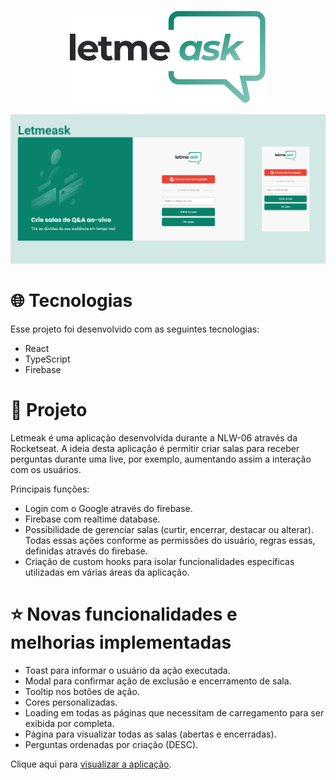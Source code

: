 <p align="center">
  <img src="https://github.com/anacarolinapa/letmeask/blob/main/src/assets/images/logo.svg" alt="Logo">
</p>

<img src="https://github.com/anacarolinapa/letmeask/blob/main/src/assets/images/projeto.png" alt="Projeto">

# 🌐 Tecnologias
Esse projeto foi desenvolvido com as seguintes tecnologias:

<ul>
  <li>React</li>
  <li>TypeScript</li>
  <li>Firebase</li>
</ul>

# 📁 Projeto
Letmeak é uma aplicação desenvolvida durante a NLW-06 através da Rocketseat. A ideia desta aplicação é permitir criar salas para receber perguntas durante uma live, por exemplo, aumentando assim a interação com os usuários.

Principais funções:
- Login com o Google através do firebase.
- Firebase com realtime database.
- Possibilidade de gerenciar salas (curtir, encerrar, destacar ou alterar). Todas essas ações conforme as permissões do usuário, regras essas, definidas através do firebase.
- Criação de custom hooks para isolar funcionalidades específicas utilizadas em várias áreas da aplicação.

# ⭐ Novas funcionalidades e melhorias implementadas
- Toast para informar o usuário da ação executada.
- Modal para confirmar ação de exclusão e encerramento de sala.
- Tooltip nos botões de ação.
- Cores personalizadas.
- Loading em todas as páginas que necessitam de carregamento para ser exibida por completa.
- Página para visualizar todas as salas (abertas e encerradas).
- Perguntas ordenadas por criação (DESC).

Clique aqui para <a href="https://letmeask-60888.web.app/" target="_blank">visualizar a aplicação</a>.
